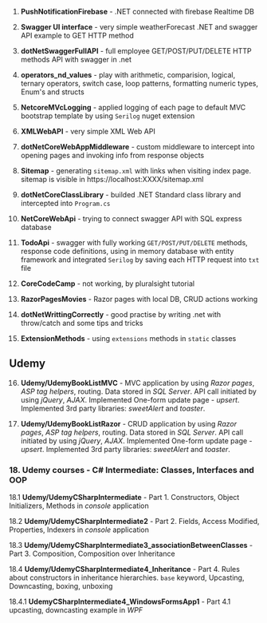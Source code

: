 
1. **PushNotificationFirebase** - .NET connected with firebase Realtime DB


2. **Swagger UI interface** - very simple weatherForecast .NET and swagger API example to GET HTTP method


3. **dotNetSwaggerFullAPI** - full employee GET/POST/PUT/DELETE HTTP methods API with swagger in .net


4. **operators_nd_values** - play with arithmetic, comparision, logical, ternary operators, switch case, loop patterns, formatting numeric types, Enum's and structs


5. **NetcoreMVcLogging** - applied logging of each page to default MVC bootstrap template by using `Serilog`  nuget extension


6. **XMLWebAPI** - very simple XML Web API


7. **dotNetCoreWebAppMiddleware** - custom middleware to intercept into opening pages and invoking info from response objects


8. **Sitemap** - generating `sitemap.xml` with links when visiting index page. sitemap is visible in https://localhost:XXXX/sitemap.xml


9. **dotNetCoreClassLibrary** - builded .NET Standard class library and intercepted into `Program.cs`


10. **NetCoreWebApi** - trying to connect swagger API with SQL express database


11. **TodoApi** - swagger with fully working `GET/POST/PUT/DELETE` methods, response code definitions, using in memory database with entity framework and integrated `Serilog` by saving each HTTP request into `txt` file

12. **CoreCodeCamp** - not working, by pluralsight tutorial

13. **RazorPagesMovies** - Razor pages with local DB, CRUD actions working

14. **dotNetWrittingCorrectly** - good practise by writing .net with throw/catch and some tips and tricks

15. **ExtensionMethods** - using `extensions` methods in `static` classes


## Udemy ##


16. **Udemy/UdemyBookListMVC** - MVC application by using _Razor pages_, _ASP tag helpers_, routing. Data stored in _SQL Server_. API call initiated by using _jQuery_, _AJAX_. Implemented One-form update page - _upsert_. Implemented 3rd party libraries: _sweetAlert_ and _toaster_.

17. **Udemy/UdemyBookListRazor** - CRUD application by using _Razor pages_, _ASP tag helpers_, routing. Data stored in _SQL Server_. API call initiated by using _jQuery_, _AJAX_. Implemented One-form update page - _upsert_. Implemented 3rd party libraries: _sweetAlert_ and _toaster_.




### 18. Udemy courses - C# Intermediate: Classes, Interfaces and OOP ###

18.1 **Udemy/UdemyCSharpIntermediate** - Part 1. Constructors, Object Initializers, Methods in _console_ application


18.2 **Udemy/UdemyCSharpIntermediate2** - Part 2. Fields, Access Modified, Properties, Indexers in _console_ application


18.3 **Udemy/UdemyCSharpIntermediate3_associationBetweenClasses** - Part 3. Composition, Composition over Inheritance


18.4 **Udemy/UdemyCSharpIntermediate4_Inheritance** - Part 4. Rules about constructors in inheritance hierarchies. `base` keyword, Upcasting, Downcasting, boxing, unboxing


18.4.1 **UdemyCSharpIntermediate4_WindowsFormsApp1** - Part 4.1 upcasting, downcasting example in _WPF_

